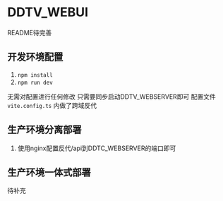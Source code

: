 # DDTV_WEBUI

README待完善

## 开发环境配置

1. `npm install`
2. `npm run dev`

无需对配置进行任何修改 只需要同步启动DDTV_WEBSERVER即可 配置文件 `vite.config.ts` 内做了跨域反代

## 生产环境分离部署

1. 使用nginx配置反代/api到DDTC_WEBSERVER的端口即可

## 生产环境一体式部署

待补充

